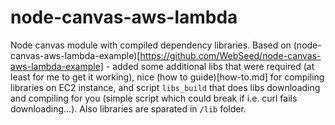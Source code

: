 # node-canvas-aws-lambda

Node canvas module with compiled dependency libraries. Based on (node-canvas-aws-lambda-example)[https://github.com/WebSeed/node-canvas-aws-lambda-example] - added some additional libs that were required (at least for me to get it working), nice (how to guide)[how-to.md] for compiling libraries on EC2 instance, and script `libs_build` that does libs downloading and compiling for you (simple script which could break if i.e. curl fails downloading...).
Also libraries are sparated in `/lib` folder.


